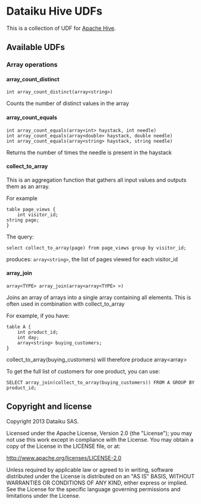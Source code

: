# Dataiku Hive UDFs

This is a collection of UDF for [Apache Hive](http://apache.hive.org).

## Available UDFs

### Array operations

#### array_count_distinct

    int array_count_distinct(array<string>)

Counts the number of distinct values in the array

#### array_count_equals

    int array_count_equals(array<int> haystack, int needle)
    int array_count_equals(array<double> haystack, double needle)
    int array_count_equals(array<string> haystack, string needle)

Returns the number of times the needle is present in the haystack

#### collect_to_array

This is an aggregation function that gathers all input values and outputs them as an array.

For example

    table page_views {
        int visitor_id;
	string page;
    }

The query:

    select collect_to_array(page) from page_views group by visitor_id;

produces: `array<string>`, the list of pages viewed for each visitor_id

#### array_join

    array<TYPE> array_join(array<array<TYPE> >)

Joins an array of arrays into a single array containing all elements.
This is often used in combination with collect_to_array

For example, if you have:

    table A {
        int product_id;
        int day;
        array<string> buying_customers;
    }

collect_to_array(buying_customers) will therefore produce array<array<string>>

To get the full list of customers for one product, you can use:

    SELECT array_join(collect_to_array(buying_customers)) FROM A GROUP BY product_id;

## Copyright and license

Copyright 2013 Dataiku SAS.

Licensed under the Apache License, Version 2.0 (the "License"); you may not use this work except in compliance with the License. You may obtain a copy of the License in the LICENSE file, or at:

http://www.apache.org/licenses/LICENSE-2.0

Unless required by applicable law or agreed to in writing, software distributed under the License is distributed on an "AS IS" BASIS, WITHOUT WARRANTIES OR CONDITIONS OF ANY KIND, either express or implied. See the License for the specific language governing permissions and limitations under the License. 
